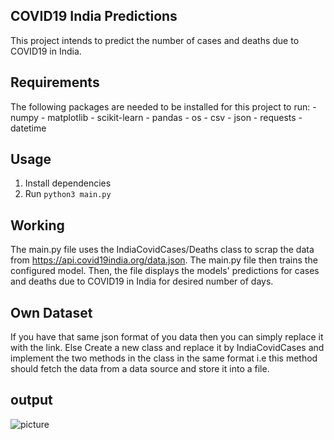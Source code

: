 ## COVID19 India Predictions
This project intends to predict the number of cases and deaths due to COVID19 in India.

## Requirements
 The following packages are needed to be installed for this project to run:
    - numpy
    - matplotlib
    - scikit-learn
    - pandas
    - os
    - csv
    - json
    - requests
    - datetime
## Usage

1. Install dependencies
2. Run `python3 main.py`

## Working

The main.py file uses the IndiaCovidCases/Deaths class to scrap the data from https://api.covid19india.org/data.json.
The main.py file then trains the configured model.
Then, the file displays the models' predictions for cases and deaths due to COVID19 in India for desired number of days.


## Own Dataset

If you have that same json format of you data then you can simply replace it with the link.
Else
Create a new  class and replace it by IndiaCovidCases and implement the two methods in the class in the same format i.e  this method should fetch the data from a data source and store it into a file.

## output

![picture](Figure_1.png)
